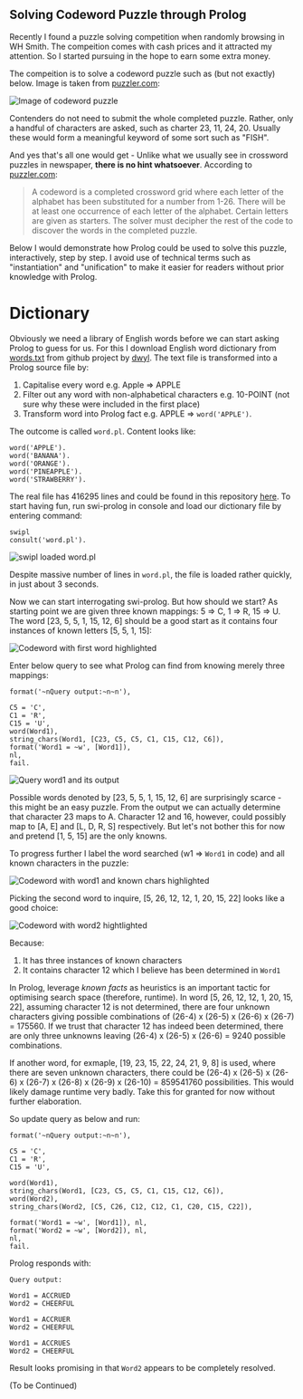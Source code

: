 ## Solving Codeword Puzzle through Prolog

<!--
Having started self-learning and using Prolog since 2016, I think I might be able to contribute a bit to Prolog by sharing some of my own use cases of the language.
-->

Recently I found a puzzle solving competition when randomly browsing in WH Smith. The compeition comes with cash prices and it attracted my attention. So I started pursuing in the hope to earn some extra money.

The compeition is to solve a codeword puzzle such as (but not exactly) below. Image is taken from [puzzler.com](https://www.puzzler.com/media/puzzles/samples/Codeword.pdf):

![Image of codeword puzzle](./assets/codeword-original.png)

Contenders do not need to submit the whole completed puzzle. Rather, only a handful of characters are asked, such as charter 23, 11, 24, 20. Usually these would form a meaningful keyword of some sort such as "FISH".

And yes that's all one would get - Unlike what we usually see in crossword puzzles in newspaper, **there is no hint whatsoever**. According to [puzzler.com](https://www.puzzler.com/puzzles-a-z/codeword):

> A codeword is a completed crossword grid where each letter of the alphabet has been substituted for a number from 1-26. There will be at least one occurrence of each letter of the alphabet. Certain letters are given as starters. The solver must decipher the rest of the code to discover the words in the completed puzzle.

Below I would demonstrate how Prolog could be used to solve this puzzle, interactively, step by step. I avoid use of technical terms such as "instantiation" and "unification" to make it easier for readers without prior knowledge with Prolog.

# Dictionary

Obviously we need a library of English words before we can start asking Prolog to guess for us. For this I download English word dictionary from [words.txt](https://github.com/dwyl/english-words/blob/master/words.txt) from github project by [dwyl](https://github.com/dwyl/english-words). The text file is transformed into a Prolog source file by:

1. Capitalise every word e.g. Apple => APPLE
2. Filter out any word with non-alphabetical characters e.g. 10-POINT (not sure why these were included in the first place)
3. Transform word into Prolog fact e.g. APPLE => `word('APPLE')`.

The outcome is called `word.pl`. Content looks like:

~~~~
word('APPLE').
word('BANANA').
word('ORANGE').
word('PINEAPPLE').
word('STRAWBERRY').
~~~~

The real file has 416295 lines and could be found in this repository [here](../word.pl). To start having fun, run swi-prolog in console and load our dictionary file by entering command:

~~~~
swipl
consult('word.pl').
~~~~

![swipl loaded word.pl](./assets/codeword-console-load-dictionary.png)



Despite massive number of lines in `word.pl`, the file is loaded rather quickly, in just about 3 seconds.

Now we can start interrogating swi-prolog. But how should we start? As starting point we are given three known mappings: 5 => C, 1 => R, 15 => U. The word [23, 5, 5, 1, 15, 12, 6] should be a good start as it contains four instances of known letters [5, 5, 1, 15]:

![Codeword with first word highlighted](./assets/codeword-word1-highlighted.png)

Enter below query to see what Prolog can find from knowing merely three mappings:

~~~~
format('~nQuery output:~n~n'),

C5 = 'C',
C1 = 'R',
C15 = 'U',
word(Word1),
string_chars(Word1, [C23, C5, C5, C1, C15, C12, C6]),
format('Word1 = ~w', [Word1]), 
nl,
fail.
~~~~

![Query word1 and its output](./assets/codeword-querying-word1.png)

Possible words denoted by [23, 5, 5, 1, 15, 12, 6] are surprisingly scarce - this might be an easy puzzle. From the output we can actually determine that character 23 maps to A. Character 12 and 16, however, could possibly map to [A, E] and [L, D, R, S] respectively. But let's not bother this for now and pretend [1, 5, 15] are the only knowns.

To progress further I label the word searched (w1 => `Word1` in code) and all known characters in the puzzle:

![Codeword with word1 and known chars highlighted](./assets/codeword-mark-all-char-5-1-15-and-word1.png)

Picking the second word to inquire, [5, 26, 12, 12, 1, 20, 15, 22] looks like a good choice:

![Codeword with word2 hightlighted](./assets/codeword-word2-highlighted.png)

Because:

1. It has three instances of known characters
2. It contains character 12 which I believe has been determined in `Word1`

In Prolog, leverage _known facts_ as heuristics is an important tactic for optimising search space (therefore, runtime). In word [5, 26, 12, 12, 1, 20, 15, 22], assuming character 12 is not determined, there are four unknown characters giving possible combinations of (26-4) x (26-5) x (26-6) x (26-7) = 175560. If we trust that character 12 has indeed been determined, there are only three unknowns leaving (26-4) x (26-5) x (26-6) = 9240 possible combinations.

If another word, for exmaple, [19, 23, 15, 22, 24, 21, 9, 8] is used, where there are seven unknown characters, there could be (26-4) x (26-5) x (26-6) x (26-7) x (26-8) x (26-9) x (26-10) = 859541760 possibilities. This would likely damage runtime very badly. Take this for granted for now without further elaboration.

So update query as below and run:

~~~~
format('~nQuery output:~n~n'),

C5 = 'C',
C1 = 'R',
C15 = 'U',

word(Word1),
string_chars(Word1, [C23, C5, C5, C1, C15, C12, C6]),
word(Word2),
string_chars(Word2, [C5, C26, C12, C12, C1, C20, C15, C22]),

format('Word1 = ~w', [Word1]), nl,
format('Word2 = ~w', [Word2]), nl,
nl,
fail.
~~~~

Prolog responds with:

~~~~
Query output:

Word1 = ACCRUED
Word2 = CHEERFUL

Word1 = ACCRUER
Word2 = CHEERFUL

Word1 = ACCRUES
Word2 = CHEERFUL
~~~~

Result looks promising in that `Word2` appears to be completely resolved.

(To be Continued)
